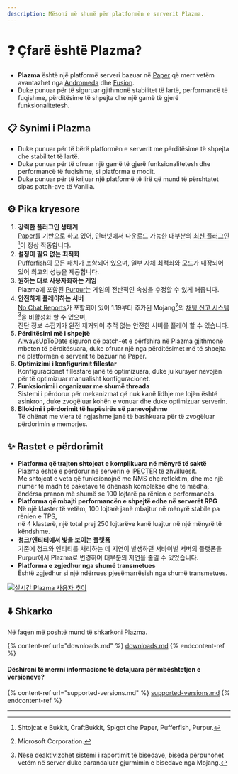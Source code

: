 ```yaml
---
description: Mësoni më shumë për platformën e serverit Plazma.
---
```


# ❓ Çfarë është Plazma?

- **Plazma** është një platformë serveri bazuar në [Paper](https://github.com/PaperMC/Paper) që merr vetëm avantazhet nga [Andromeda](https://github.com/EarendelArchived/Andromeda) dhe [Fusion](https://github.com/RuinedTechnologyUnify/Fusion).
- Duke punuar për të siguruar gjithmonë stabilitet të lartë, performancë të fuqishme, përditësime të shpejta dhe një gamë të gjerë funksionalitetesh.

## 📋 Synimi i Plazma <a href="#id-1" id="id-1"></a>

- Duke punuar për të bërë platformën e serverit me përditësime të shpejta dhe stabilitet të lartë.
- Duke punuar për të ofruar një gamë të gjerë funksionalitetesh dhe performancë të fuqishme, si platforma e modit.
- Duke punuar për të krijuar një platformë të lirë që mund të përshtatet sipas patch-ave të Vanilla.

## ⚙️ Pika kryesore <a href="#id-2" id="id-2"></a>

1. **강력한 플러그인 생태계**\
   [Paper](https://github.com/PaperMC/Paper)를 기반으로 하고 있어, 인터넷에서 다운로드 가능한 대부분의 [최신 플러그인](#user-content-fn-1)[^1]이 정상 작동합니다.
2. **설정이 필요 없는 최적화**\
   [Pufferfish](https://github.com/pufferfish-gg/Pufferfish)의 모든 패치가 포함되어 있으며, 일부 자체 최적화와 모드가 내장되어 있어 최고의 성능을 제공합니다.
3. **원하는 대로 사용자화하는 게임**\
   Plazma에 포함된 [Purpur](https://github.com/PurpurMC/Purpur)는 게임의 전반적인 속성을 수정할 수 있게 해줍니다.
4. **안전하게 플레이하는 서버**\
   [No Chat Reports](https://github.com/Aizistral-Studios/No-Chat-Reports)가 포함되어 있어 1.19부터 추가된 Mojang[^2]의 [채팅 신고 시스템](#user-content-fn-3)[^3]을 비활성화 할 수 있으며,\
   진단 정보 수집기가 완전 제거되어 추적 없는 안전한 서버를 플레이 할 수 있습니다.
5. **Përditësimi më i shpejtë**\
   [AlwaysUpToDate](https://github.com/PlazmaMC/AlwaysUpToDate) siguron që patch-et e përfshira në Plazma gjithmonë mbeten të përditësuara, duke ofruar një nga përditësimet më të shpejta në platformën e serverit të bazuar në Paper.
6. **Optimizimi i konfigurimit fillestar**\
   Konfiguracionet fillestare janë të optimizuara, duke ju kursyer nevojën për të optimizuar manualisht konfiguracionet.
7. **Funksionimi i organizuar me shumë threada**\
   Sistemi i përdorur për mekanizmat që nuk kanë lidhje me lojën është asinkron, duke zvogëluar kohën e vonuar dhe duke optimizuar serverin.
8. **Bllokimi i përdorimit të hapësirës së panevojshme**\
   Të dhënat me vlera të ngjashme janë të bashkuara për të zvogëluar përdorimin e memorjes.

## ✨ Rastet e përdorimit <a href="#id-3" id="id-3"></a>

- **Platforma që trajton shtojcat e komplikuara në mënyrë të saktë**\
  Plazma është e përdorur në serverin e [IPECTER](https://github.com/IPECTER) të zhvilluesit.\
  Me shtojcat e veta që funksionojnë me NMS dhe reflektim, dhe me një numër të madh të paketave të dhënash komplekse dhe të mëdha,\
  ëndërsa pranon më shumë se 100 lojtarë pa rënien e performancës.
- **Platforma që mbajti performancën e shpejtë edhe në serverët RPG**\
  Në një klaster të vetëm, 100 lojtarë janë mbajtur në mënyrë stabile pa rënien e TPS,\
  në 4 klasterë, një total prej 250 lojtarëve kanë luajtur në një mënyrë të këndshme.
- **청크/엔티티에서 빛을 보이는 플랫폼**\
  기존에 청크와 엔티티를 처리하는 데 지연이 발생하던 서바이벌 서버의 플랫폼을 Purpur에서 Plazma로 변경하며 대부분의 지연을 줄일 수 있었습니다.
- **Platforma e zgjedhur nga shumë transmetues**\
  Është zgjedhur si një ndërrues pjesëmarrësish nga shumë transmetues.

[![실시간 Plazma 사용자 추이](https://badge.plazmamc.org/internal/bstats)](https://bstats.org/plugin/server-implementation/Plazma/18047)

## ⬇️ Shkarko

Në faqen më poshtë mund të shkarkoni Plazma.

{% content-ref url="downloads.md" %}
[downloads.md](downloads.md)
{% endcontent-ref %}

#### Dëshironi të merrni informacione të detajuara për mbështetjen e versioneve?

{% content-ref url="supported-versions.md" %}
[supported-versions.md](supported-versions.md)
{% endcontent-ref %}

***

[^1]: Shtojcat e Bukkit, CraftBukkit, Spigot dhe Paper, Pufferfish, Purpur.

[^2]: Microsoft Corporation.

[^3]: Nëse deaktivizohet sistemi i raportimit të bisedave, biseda përpunohet vetëm në server duke parandaluar gjurmimin e bisedave nga Mojang.

[^4]: Koha kur loja ndalet për një moment për të lejuar funksionimin e mekanizmave të sistemit.
